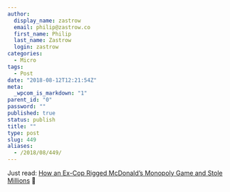 ```yaml
---
author:
  display_name: zastrow
  email: philip@zastrow.co
  first_name: Philip
  last_name: Zastrow
  login: zastrow
categories:
  - Micro
tags:
  - Post
date: "2018-08-12T12:21:54Z"
meta:
  _wpcom_is_markdown: "1"
parent_id: "0"
password: ""
published: true
status: publish
title: ""
type: post
slug: 449
aliases:
  - /2018/08/449/
---
```

<p>Just read: <a href="https://www.thedailybeast.com/how-an-ex-cop-rigged-mcdonalds-monopoly-game-and-stole-millions">How an Ex-Cop Rigged McDonald’s Monopoly Game and Stole Millions</a> 📰</p>
